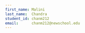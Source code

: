 ```yaml
---
first_name: Malini
last_name:  Chandra
student_id: chanm212
email:      chanm212@newschool.edu
---
```

